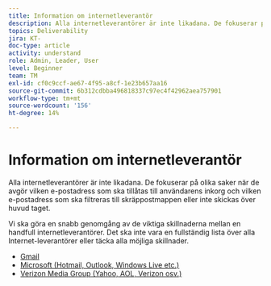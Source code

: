 ```yaml
---
title: Information om internetleverantör
description: Alla internetleverantörer är inte likadana. De fokuserar på olika saker när de avgör vilken e-postadress som ska tillåtas till användarens inkorg och vilken e-postadress som ska filtreras till skräppostmappen eller inte skickas över huvud taget. Vi ska göra en snabb genomgång av de viktiga skillnaderna mellan en handfull internetleverantörer. Det ska inte vara en fullständig lista över alla Internet-leverantörer eller täcka alla möjliga skillnader.
topics: Deliverability
jira: KT-
doc-type: article
activity: understand
role: Admin, Leader, User
level: Beginner
team: TM
exl-id: cf0c9ccf-ae67-4f95-a8cf-1e23b657aa16
source-git-commit: 6b312cdbba496818337c97ec4f42962aea757901
workflow-type: tm+mt
source-wordcount: '156'
ht-degree: 14%

---
```


# Information om internetleverantör

Alla internetleverantörer är inte likadana. De fokuserar på olika saker när de avgör vilken e-postadress som ska tillåtas till användarens inkorg och vilken e-postadress som ska filtreras till skräppostmappen eller inte skickas över huvud taget.

Vi ska göra en snabb genomgång av de viktiga skillnaderna mellan en handfull internetleverantörer. Det ska inte vara en fullständig lista över alla Internet-leverantörer eller täcka alla möjliga skillnader.

* [Gmail](./gmail.md)
* [Microsoft (Hotmail, Outlook, Windows Live etc.)](./microsoft.md)
* [Verizon Media Group (Yahoo, AOL, Verizon osv.)](./verizon-media-group.md)
